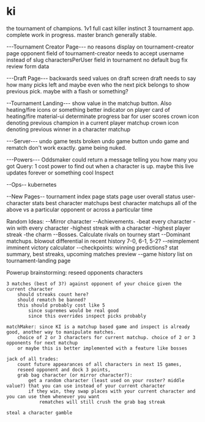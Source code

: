 ki
==

the tournament of champions.
1v1 full cast killer instinct 3 tournament app.
complete work in progress. master branch generally stable.

---Tournament Creator Page---
no reasons display on tournament-creator page
opponent field of tournament-creator needs to accept username instead of slug
charactersPerUser field in tournament no default bug fix
review form data

---Draft Page---
backwards seed values on draft screen
draft needs to say how many picks left and maybe even who the next pick belongs to
show previous pick. maybe with a flash or something?

--Tournament Landing---
show value in the matchup button. Also heating/fire icons or something
better indicator on player card of heating/fire
material-ui determinate progress bar for user scores
crown icon denoting previous champion in a current player matchup
crown icon denoting previous winner in a character matchup


---Server---
undo game tests broken
undo game button
undo game and rematch don't work exactly. game being nuked.

---Powers---
Oddsmaker could return a message telling you how many you got
Query: 1 cost power to find out when a character is up. maybe this live updates forever or something cool
Inspect

--Ops--
kubernetes


--New Pages--
tournament index page
stats page
	user overall status
	user-character stats
	best character matchups
	best character matchups
	all of the above vs a particular opponent or across a particular time

Random Ideas:
--Mirror character
--Achievements.
	-beat every character
	-win with every character
	-highest streak with a character
	-highest player streak
	-the charm
--Bosses. Calculate rivals on tourney start
--Dominant matchups. blowout differential in recent history 7-0, 6-1, 5-2?
--reimplement imminent victory calculator
--checkpoints: winning predictions? stat summary, best streaks, upcoming matches preview
--game history list on tournament-landing page

Powerup brainstorming:
	reseed opponents characters

	3 matches (best of 3?) against opponent of your choice given the current character
		should streaks count here?
		should rematch be banned?
		this should probably cost like 5
			since supremes would be real good
			since this overrides inspect picks probably

	matchMaker: since KI is a matchup based game and inspect is already good, another way to manipulate matches.
		choice of 2 or 3 characters for current matchup. choice of 2 or 3 opponents for next matchup
		or maybe this is better implemented with a feature like bosses

	jack of all trades:
		count future appearances of all characters in next 15 games,
		reseed opponent and dock 3 points,
		grab bag character (or mirror character?):
			get a random character (least used on your roster? middle value?) that you can use instead of your current character
			if they win, they swap places with your current character and you can use them whenever you want
				rematches will still crush the grab bag streak

	steal a character gamble
